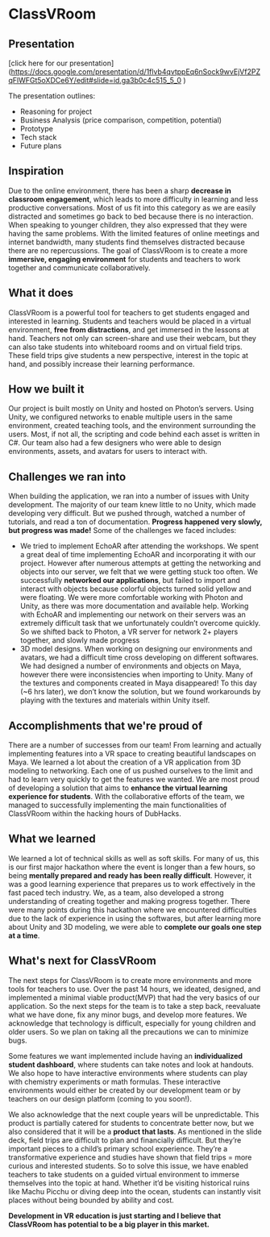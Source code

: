 # ClassVRoom
 
## Presentation
[click here for our presentation] (https://docs.google.com/presentation/d/1flvb4qvtppEq6nSock9wvEjVf2PZqFlWFGt5oXDCe6Y/edit#slide=id.ga3b0c4c515_5_0 )

The presentation outlines:
- Reasoning for project
- Business Analysis (price comparison, competition, potential)
- Prototype
- Tech stack
- Future plans

## Inspiration
Due to the online environment, there has been a sharp **decrease in classroom engagement**, which leads to more difficulty in learning and less productive conversations. Most of us fit into this category as we are easily distracted and sometimes go back to bed because there is no interaction. When speaking to younger children, they also expressed that they were having the same problems. With the limited features of online meetings and internet bandwidth, many students find themselves distracted because there are no repercussions. The goal of ClassVRoom is to create a more **immersive, engaging environment** for students and teachers to work together and communicate collaboratively.

## What it does
ClassVRoom is a powerful tool for teachers to get students engaged and interested in learning. Students and teachers would be placed in a virtual environment, **free from distractions**, and get immersed in the lessons at hand. Teachers not only can screen-share and use their webcam, but they can also take students into whiteboard rooms and on virtual field trips. These field trips give students a new perspective, interest in the topic at hand, and possibly increase their learning performance. 

## How we built it
Our project is built mostly on Unity and hosted on Photon’s servers. Using Unity, we configured networks to enable multiple users in the same environment, created teaching tools, and the environment surrounding the users. Most, if not all, the scripting and code behind each asset is written in C#. Our team also had a few designers who were able to design environments, assets, and avatars for users to interact with. 

## Challenges we ran into
When building the application, we ran into a number of issues with Unity development. The majority of our team knew little to no Unity, which made developing very difficult. But we pushed through, watched a number of tutorials, and read a ton of documentation. **Progress happened very slowly, but progress was made!** Some of the challenges we faced includes:
- We tried to implement EchoAR after attending the workshops. We spent a great deal of time implementing EchoAR and incorporating it with  our project.  However after numerous attempts at getting the networking and objects into our server, we felt that we were getting stuck too often. We successfully **networked our applications**, but failed to import and interact with objects because colorful objects turned solid yellow and were floating. We were more comfortable working with Photon and Unity, as there was more documentation and available help. Working with EchoAR and implementing our network on their servers was an extremely difficult task that we unfortunately couldn’t overcome quickly. So we shifted back to Photon, a VR server for network 2+ players together, and slowly made progress
- 3D model designs. When working on designing our environments and avatars, we had a difficult time cross developing on different softwares. We had designed a number of environments and objects on Maya, however there were inconsistencies when importing to Unity. Many of the textures and components created in Maya disappeared! To this day (~6 hrs later), we don’t know the solution, but we found workarounds by playing with the textures and materials within Unity itself. 

## Accomplishments that we're proud of
There are a number of successes from our team! From learning and actually implementing features into a VR space to creating beautiful landscapes on Maya. We learned a lot about the creation of a VR application from 3D modeling to networking. Each one of us pushed ourselves to the limit and had to learn very quickly to get the features we wanted. We are most proud of developing a solution that aims to **enhance the virtual learning experience for students**. With the collaborative efforts of the team, we managed to successfully implementing the main functionalities of ClassVRoom within the hacking hours of DubHacks.

## What we learned
We learned a lot of technical skills as well as soft skills. For many of us, this is our first major hackathon where the event is longer than a few hours, so being **mentally prepared and ready has been really difficult**. However, it was a good learning experience that prepares us to work effectively in the fast paced tech industry. We, as a team, also developed a strong understanding of creating together and making progress together. There were many points during this hackathon where we encountered difficulties due to the lack of experience in using the softwares, but after learning more about Unity and 3D modeling, we were able to **complete our goals one step at a time**.

## What's next for ClassVRoom
The next steps for ClassVRoom is to create more environments and more tools for teachers to use. Over the past 14 hours, we ideated, designed, and implemented a minimal viable product(MVP) that had the very basics of our application. So the next steps for the team is to take a step back, reevaluate what we have done, fix any minor bugs, and develop more features. We acknowledge that technology is difficult, especially for young children and older users. So we plan on taking all the precautions we can to minimize bugs. 

Some features we want implemented include having an **individualized student dashboard**, where students can take notes and look at handouts. We also hope to have interactive environments where students can play with chemistry experiments or math formulas. These interactive environments would either be created by our development team or by  teachers on our design platform (coming to you soon!). 

We also acknowledge that the next couple years will be unpredictable. This product is partially catered for students to concentrate better now, but we also considered that it will be a **product that lasts**. As mentioned in the slide deck, field trips are difficult to plan and financially difficult. But they’re important pieces to a child’s primary school experience. They’re a transformative experience and studies have shown that field trips = more curious and interested students. So to solve this issue, we have enabled teachers to take students on a guided virtual environment to immerse themselves into the topic at hand. Whether it’d be visiting historical ruins like Machu Picchu or diving deep into the ocean, students can instantly visit places without being bounded by ability and cost.

**Development in VR education is just starting and I believe that ClassVRoom has potential to be a big player in this market.**
